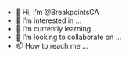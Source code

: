 - 👋 Hi, I’m @BreakpointsCA
- 👀 I’m interested in ...
- 🌱 I’m currently learning ...
- 💞️ I’m looking to collaborate on ...
- 📫 How to reach me ...

<!---
BreakpointsCA/BreakpointsCA is a ✨ special ✨ repository because its `README.md` (this file) appears on your GitHub profile.
You can click the Preview link to take a look at your changes.
--->
